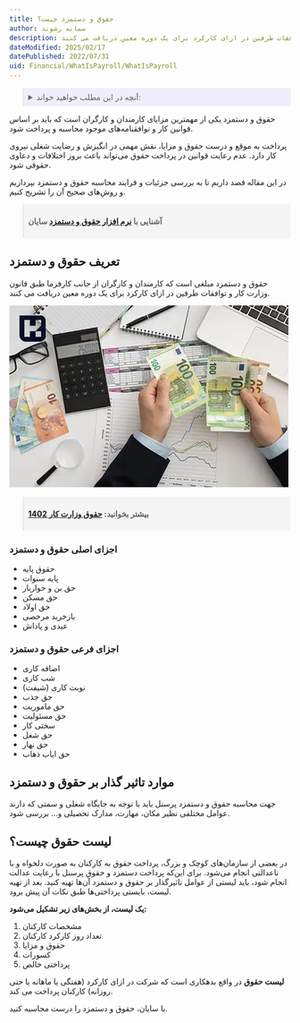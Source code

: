 ```yaml
---
title: حقوق و دستمزد چیست؟
author: سمانه رشوند
description: حقوق و دستمزد مبلغی است که کارمندان و کارگران از جانب کارفرما طبق قانون وزارت کار و توافقات طرفین در ازای کارکرد برای یک دوره معین دریافت می کنند.
dateModified: 2025/02/17
datePublished: 2022/07/31 
uid: Financial/WhatIsPayroll/WhatIsPayroll
---
```


<blockquote style="background-color:#eeeefc; padding:0.5rem">

<details>
  <summary>آنچه در این مطلب خواهید خواند:</summary>
  <ul>
    <li>تعریف حقوق و دستمزد</li>
    <li>اجزای اصلی حقوق و دستمزد</li>
    <li>اجزای فرعی حقوق و دستمزد</li>
    <li>موارد تاثیرگذار بر حقوق و دستمزد</li>
    <li>لیست حقوق چیست؟</li>
  </ul>
</details>

</blockquote>

 حقوق و دستمزد یکی از مهمترین مزایای کارمندان و کارگران است که باید بر اساس قوانین کار و توافقنامه‌های موجود محاسبه و پرداخت شود. 

پرداخت به موقع و درست حقوق و مزایا، نقش مهمی در انگیزش و رضایت شغلی نیروی کار دارد. عدم رعایت قوانین در پرداخت حقوق می‌تواند باعث بروز اختلافات و دعاوی حقوقی شود.

در این مقاله قصد داریم تا به بررسی جزئیات و فرایند محاسبه حقوق و دستمزد بپردازیم و روش‌های صحیح آن را تشریح کنیم.

<blockquote style="background-color:#f5f5f5; padding:0.5rem">
<p><strong>آشنایی با <a href="https://www.hooshkar.com/Software/Sayan/Module/Payroll" target="_blank">نرم افزار حقوق و دستمزد</a> سایان</strong></p></blockquote>

## تعریف حقوق و دستمزد
حقوق و دستمزد مبلغی است که کارمندان و کارگران از جانب کارفرما طبق قانون وزارت کار و توافقات طرفین در ازای کارکرد برای یک دوره معین دریافت می کنند.

![تعریف حقوق و دستمزد](./Images/Salaries.webp)

<blockquote style="background-color:#f5f5f5; padding:0.5rem">
<p><strong>بیشتر بخوانید: <a href="https://www.hooshkar.com/Wiki/Payroll/Payroll1402" target="_blank">حقوق وزارت کار 1402
</a></p></strong></blockquote>

### اجزای اصلی حقوق و دستمزد
*	حقوق پایه 
*	پایه سنوات
*	حق بن و خواربار
*	حق مسکن
*	حق اولاد
*	بازخرید مرخصی
*	عیدی و پاداش

### اجزای فرعی حقوق و دستمزد
*	اضافه کاری
*	شب کاری
*	نوبت کاری (شیفت)
*	حق جذب
*	حق ماموریت
*	حق مسئولیت
*	سختی کار
*	حق شغل
*	حق نهار
*	حق ایاب ذهاب

## موارد تاثیر گذار بر حقوق و دستمزد

جهت محاسبه حقوق و دستمزد پرسنل باید با توجه به جایگاه شغلی و سمتی که دارند عوامل مختلفی نظیر مکان، مهارت، مدارک تحصیلی و... بررسی شود.

## لیست حقوق چیست؟

در بعضی از سازمان‌های کوچک و بزرگ، پرداخت حقوق به کارکنان به صورت دلخواه و با ناعدالتی انجام می‌شود. برای این‌که پرداخت دستمزد و حقوق پرسنل با رعایت عدالت انجام شود، باید لیستی از عوامل تاثیرگذار بر حقوق و دستمزد آن‌ها تهیه کنید. بعد از تهیه لیست، بایستی پرداختی‌ها طبق نکات آن پیش برود. 

**یک لیست، از بخش‌های زیر تشکیل می‌شود:**

1. مشخصات کارکنان
2. تعداد روز کارکرد کارکنان
3. حقوق و مزایا
4. کسورات
5. پرداختی خالص

**لیست حقوق** در واقع بدهکاری است که شرکت در ازای کارکرد (هفتگی یا ماهانه یا حتی روزانه) کارکنان پرداخت می کند.

با سایان، حقوق و دستمزد را درست محاسبه کنید.